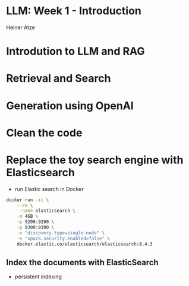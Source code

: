 # LLM: Week 1 - Introduction
Heiner Atze

# Introdution to LLM and RAG

# Retrieval and Search

# Generation using OpenAI

# Clean the code

# Replace the toy search engine with Elasticsearch

- run Elastic search in Docker

``` bash
docker run -it \
    --rm \
    --name elasticsearch \
    -m 4GB \
    -p 9200:9200 \
    -p 9300:9300 \
    -e "discovery.type=single-node" \
    -e "xpack.security.enabled=false" \
    docker.elastic.co/elasticsearch/elasticsearch:8.4.3
```

## Index the documents with ElasticSearch

- persistent indexing
